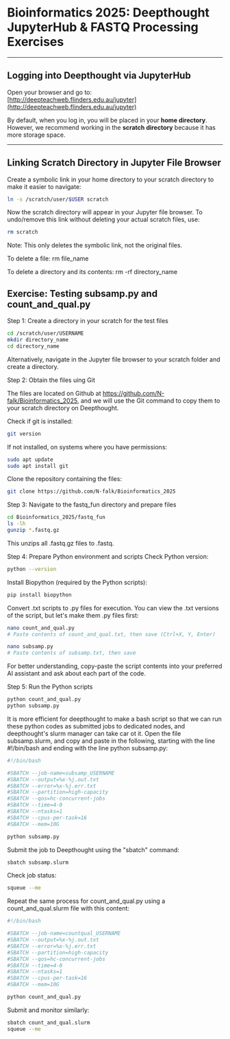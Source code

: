 # Bioinformatics 2025: Deepthought JupyterHub & FASTQ Processing Exercises

---

## Logging into Deepthought via JupyterHub

Open your browser and go to:  
[http://deepteachweb.flinders.edu.au/jupyter](http://deepteachweb.flinders.edu.au/jupyter)

By default, when you log in, you will be placed in your **home directory**.  
However, we recommend working in the **scratch directory** because it has more storage space.

---

## Linking Scratch Directory in Jupyter File Browser

Create a symbolic link in your home directory to your scratch directory to make it easier to navigate:

```bash
ln -s /scratch/user/$USER scratch
```
Now the scratch directory will appear in your Jupyter file browser.
To undo/remove this link without deleting your actual scratch files, use:

```bash
rm scratch
```
Note:
This only deletes the symbolic link, not the original files.

To delete a file: rm file_name

To delete a directory and its contents: rm -rf directory_name

## Exercise: Testing subsamp.py and count_and_qual.py

Step 1: Create a directory in your scratch for the test files

```bash
cd /scratch/user/USERNAME
mkdir directory_name
cd directory_name
```
Alternatively, navigate in the Jupyter file browser to your scratch folder and create a directory.

Step 2: Obtain the files uing Git

The files are located on Github at https://github.com/N-falk/Bioinformatics_2025, and we will use the Git command to copy them to your scratch directory on Deepthought.

Check if git is installed:

```bash
git version
```

If not installed, on systems where you have permissions:

```bash
sudo apt update
sudo apt install git
```
Clone the repository containing the files:

```bash
git clone https://github.com/N-falk/Bioinformatics_2025
```

Step 3: Navigate to the fastq_fun directory and prepare files

```bash
cd Bioinformatics_2025/fastq_fun
ls -lh
gunzip *.fastq.gz
```
This unzips all .fastq.gz files to .fastq.

Step 4: Prepare Python environment and scripts
Check Python version:

```bash
python --version
```
Install Biopython (required by the Python scripts):

```bash
pip install biopython
```

Convert .txt scripts to .py files for execution. You can view the .txt versions of the script, but let's make them .py files first:

```bash
nano count_and_qual.py
# Paste contents of count_and_qual.txt, then save (Ctrl+X, Y, Enter)

nano subsamp.py
# Paste contents of subsamp.txt, then save
```

For better understanding, copy-paste the script contents into your preferred AI assistant and ask about each part of the code.

Step 5: Run the Python scripts

```bash
python count_and_qual.py
python subsamp.py
```

It is more efficient for deepthought to make a bash script so that we can run these python codes as submitted jobs to dedicated nodes, and deepthought's slurm manager can take car ot it.
Open the file subsamp.slurm, and copy and paste in the following, starting with the line #!/bin/bash and ending with the line python subsamp.py:

```bash
#!/bin/bash

#SBATCH --job-name=subsamp_USERNAME
#SBATCH --output=%x-%j.out.txt
#SBATCH --error=%x-%j.err.txt
#SBATCH --partition=high-capacity
#SBATCH --qos=hc-concurrent-jobs
#SBATCH --time=4-0
#SBATCH --ntasks=1
#SBATCH --cpus-per-task=16
#SBATCH --mem=10G

python subsamp.py
```
Submit the job to Deepthought using the "sbatch" command:

```bash
sbatch subsamp.slurm
```

Check job status:

```bash
squeue --me
```

Repeat the same process for count_and_qual.py using a count_and_qual.slurm file with this content:

```bash
#!/bin/bash

#SBATCH --job-name=countqual_USERNAME
#SBATCH --output=%x-%j.out.txt
#SBATCH --error=%x-%j.err.txt
#SBATCH --partition=high-capacity
#SBATCH --qos=hc-concurrent-jobs
#SBATCH --time=4-0
#SBATCH --ntasks=1
#SBATCH --cpus-per-task=16
#SBATCH --mem=10G

python count_and_qual.py
```

Submit and monitor similarly:

```bash
sbatch count_and_qual.slurm
squeue --me
```
